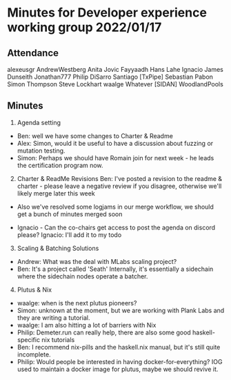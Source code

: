 # Minutes for Developer experience working group 2022/01/17

## Attendance
alexeusgr
AndrewWestberg
Anita Jovic
Fayyaadh
Hans Lahe
Ignacio
James Dunseith
Jonathan777
Philip DiSarro
Santiago [TxPipe]
Sebastian Pabon
Simon Thompson
Steve Lockhart
waalge
Whatever [SIDAN]
WoodlandPools

## Minutes
1. Agenda setting
 - Ben: well we have some changes to Charter & Readme
 - Alex: Simon, would it be useful to have a discussion about fuzzing or mutation testing.
 - Simon: Perhaps we should have Romain join for next week - he leads the certification program now.

2. Charter & ReadMe Revisions
Ben: I've posted a revision to the readme & charter - please leave a negative review if you disagree, otherwise we'll likely merge later this week

- Also we've resolved some logjams in our merge workflow, we should get a bunch of minutes merged soon

- Ignacio - Can the co-chairs get access to post the agenda on discord please?
Ignacio: I'll add it to my todo

3. Scaling & Batching Solutions
- Andrew: What was the deal with MLabs scaling project?
- Ben: It's a project called 'Seath' Internally, it's essentially a sidechain where the sidechain nodes operate a batcher. 
  
  
4. Plutus & Nix
- waalge: when is the next plutus pioneers?
- Simon: unknown at the moment, but we are working with Plank Labs and they are writing a tutorial.
- waalge: I am also hitting a lot of barriers with Nix
- Philip: Demeter.run can really help, there are also some good haskell-specific nix tutorials
- Ben: I recommend nix-pills and the haskell.nix manual, but it's still quite incomplete.
- Philip: Would people be interested in having docker-for-everything? IOG used to maintain a docker image for plutus, maybe we should revive it.

